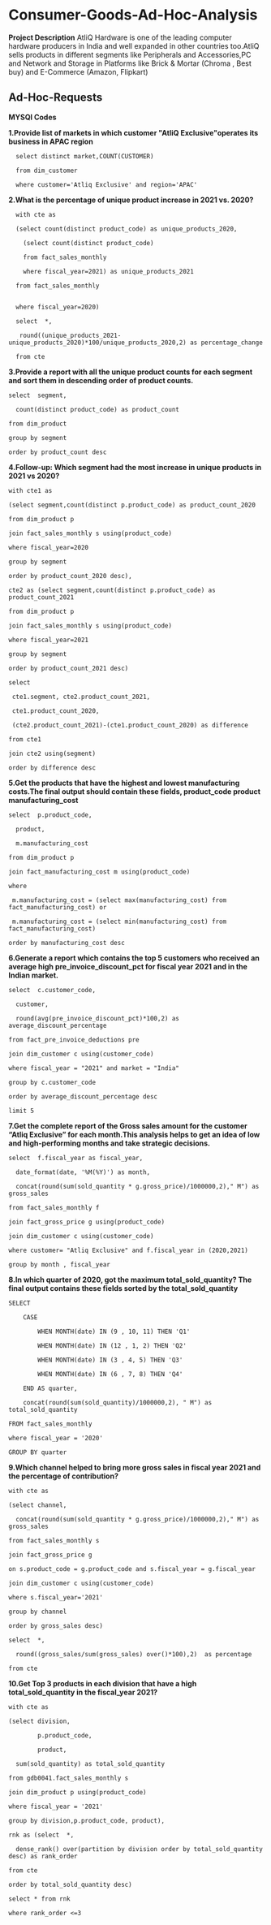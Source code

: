 # Consumer-Goods-Ad-Hoc-Analysis
**Project Description**
AtliQ Hardware is one of the leading computer hardware producers in India and well expanded in other countries too.AtliQ sells products in different segments like
Peripherals and Accessories,PC and Network and Storage in Platforms like Brick & Mortar (Chroma , Best buy) and E-Commerce (Amazon, Flipkart)
## Ad-Hoc-Requests
**MYSQl Codes**

**1.Provide list of markets in which customer "AtliQ Exclusive"operates its business in APAC region**
      
      select distinct market,COUNT(CUSTOMER)
      
      from dim_customer
      
      where customer='Atliq Exclusive' and region='APAC'
  
**2.What is the percentage of unique product increase in 2021 vs. 2020?**
      
      with cte as
      
      (select count(distinct product_code) as unique_products_2020,
      		
        (select count(distinct product_code)
      		
        from fact_sales_monthly
      		
        where fiscal_year=2021) as unique_products_2021
      
      from fact_sales_monthly
      
      
      where fiscal_year=2020)
      
      select  *,
      	
       round((unique_products_2021-unique_products_2020)*100/unique_products_2020,2) as percentage_change
      
      from cte

**3.Provide a report with all the unique product counts for each  segment  and sort them in descending order of product counts.**
    
    select  segment,
    		
      count(distinct product_code) as product_count
    
    from dim_product
    
    group by segment 
    
    order by product_count desc

**4.Follow-up: Which segment had the most increase in unique products in 2021 vs 2020?**

    with cte1 as 
    
    (select segment,count(distinct p.product_code) as product_count_2020
    
    from dim_product p
    
    join fact_sales_monthly s using(product_code)
    
    where fiscal_year=2020
    
    group by segment 
    
    order by product_count_2020 desc),
    
    cte2 as (select segment,count(distinct p.product_code) as product_count_2021
    
    from dim_product p
    
    join fact_sales_monthly s using(product_code)
    
    where fiscal_year=2021
    
    group by segment 
    
    order by product_count_2021 desc)
    
    select 
    
     cte1.segment, cte2.product_count_2021,
    
     cte1.product_count_2020,
    
     (cte2.product_count_2021)-(cte1.product_count_2020) as difference
    
    from cte1
    
    join cte2 using(segment)
    
    order by difference desc

**5.Get the products that have the highest and lowest manufacturing costs.The final output should contain these fields, product_code product manufacturing_cost**
    
    select  p.product_code, 
    
      product, 
    	
      m.manufacturing_cost
    
    from dim_product p
    
    join fact_manufacturing_cost m using(product_code)
    
    where 
    
     m.manufacturing_cost = (select max(manufacturing_cost) from fact_manufacturing_cost) or
    
     m.manufacturing_cost = (select min(manufacturing_cost) from fact_manufacturing_cost)
    
    order by manufacturing_cost desc

**6.Generate a report which contains the top 5 customers who received an average high  pre_invoice_discount_pct for fiscal  year 2021  and in the Indian  market.**
    
    select  c.customer_code, 
    
      customer, 
    	
      round(avg(pre_invoice_discount_pct)*100,2) as average_discount_percentage
    
    from fact_pre_invoice_deductions pre
    
    join dim_customer c using(customer_code)
    
    where fiscal_year = "2021" and market = "India"
    
    group by c.customer_code 
    
    order by average_discount_percentage desc
    
    limit 5

**7.Get the complete report of the Gross sales amount for the customer  “Atliq Exclusive” for each month.This analysis helps to  get an idea of low and high-performing months and take strategic decisions.**
    
    select  f.fiscal_year as fiscal_year,
    
      date_format(date, '%M(%Y)') as month,
    	
      concat(round(sum(sold_quantity * g.gross_price)/1000000,2)," M") as gross_sales
    
    from fact_sales_monthly f
    
    join fact_gross_price g using(product_code)
    
    join dim_customer c using(customer_code)
    
    where customer= "Atliq Exclusive" and f.fiscal_year in (2020,2021)
    
    group by month , fiscal_year

**8.In which quarter of 2020, got the maximum total_sold_quantity? The final output contains these fields sorted by the total_sold_quantity**
    
    SELECT  
    
        CASE
        
            WHEN MONTH(date) IN (9 , 10, 11) THEN 'Q1'
            
            WHEN MONTH(date) IN (12 , 1, 2) THEN 'Q2'
            
            WHEN MONTH(date) IN (3 , 4, 5) THEN 'Q3'
            
            WHEN MONTH(date) IN (6 , 7, 8) THEN 'Q4'
        
        END AS quarter,
        
        concat(round(sum(sold_quantity)/1000000,2), " M") as total_sold_quantity
    
    FROM fact_sales_monthly
    
    where fiscal_year = '2020'
    
    GROUP BY quarter

**9.Which channel helped to bring more gross sales in fiscal year 2021 and the percentage of contribution?**
    
    with cte as 
    
    (select channel,
    
      concat(round(sum(sold_quantity * g.gross_price)/1000000,2)," M") as gross_sales
    
    from fact_sales_monthly s
    
    join fact_gross_price g 
    
    on s.product_code = g.product_code and s.fiscal_year = g.fiscal_year
    
    join dim_customer c using(customer_code)
    
    where s.fiscal_year='2021'
    
    group by channel
    
    order by gross_sales desc)
    
    select  *,
    
      round((gross_sales/sum(gross_sales) over()*100),2)  as percentage
    
    from cte

**10.Get Top 3 products in each division that have a high total_sold_quantity in the fiscal_year 2021?**
    
    with cte as 
    
    (select division,
    
            p.product_code,
            
            product,
    		
      sum(sold_quantity) as total_sold_quantity
    
    from gdb0041.fact_sales_monthly s
    
    join dim_product p using(product_code)
    
    where fiscal_year = '2021'
    
    group by division,p.product_code, product),
    
    rnk as (select  *,
    
      dense_rank() over(partition by division order by total_sold_quantity desc) as rank_order
    
    from cte
    
    order by total_sold_quantity desc)
    
    select * from rnk 
    
    where rank_order <=3

